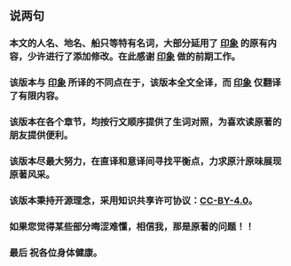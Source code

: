 ## 说两句

### 本文的人名、地名、船只等特有名词，大部分延用了 <u>[印象](https://github.com/RockyChing/the_expanse)</u> 的原有内容，少许进行了添加修改。在此感谢 <u>[印象](https://github.com/RockyChing/the_expanse)</u> 做的前期工作。



### 该版本与 <u>印象</u>   所译的不同点在于，该版本全文全译，而 <u>[印象](https://github.com/RockyChing/the_expanse)</u>  仅翻译了有限内容。



### 该版本在各个章节，均按行文顺序提供了生词对照，为喜欢读原著的朋友提供便利。



### 该版本尽最大努力，在直译和意译间寻找平衡点，力求原汁原味展现原著风采。



### 该版本秉持开源理念，采用知识共享许可协议：[CC-BY-4.0](https://creativecommons.org/licenses/by/4.0/)。



### 如果您觉得某些部分晦涩难懂，相信我，那是原著的问题！！



### 最后 祝各位身体健康。

